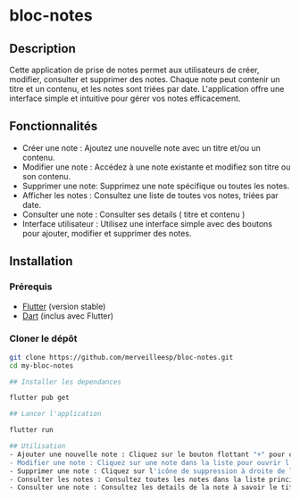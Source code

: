 # bloc-notes

## Description

Cette application de prise de notes permet aux utilisateurs de créer, modifier, consulter et supprimer des notes. Chaque note peut contenir un titre et un contenu, et les notes sont triées par date. L'application offre une interface simple et intuitive pour gérer vos notes efficacement.

## Fonctionnalités

- Créer une note : Ajoutez une nouvelle note avec un titre et/ou un contenu.
- Modifier une note : Accédez à une note existante et modifiez son titre ou son contenu.
- Supprimer une note: Supprimez une note spécifique ou toutes les notes.
- Afficher les notes : Consultez une liste de toutes vos notes, triées par date.
- Consulter une note : Consulter ses details ( titre et contenu )
- Interface utilisateur : Utilisez une interface simple avec des boutons pour ajouter, modifier et supprimer des notes.

## Installation

### Prérequis

- [Flutter](https://flutter.dev/docs/get-started/install) (version stable)
- [Dart](https://dart.dev/get-dart) (inclus avec Flutter)

### Cloner le dépôt

```bash
git clone https://github.com/merveilleesp/bloc-notes.git
cd my-bloc-notes

## Installer les dependances

flutter pub get

## Lancer l'application

flutter run

## Utilisation
- Ajouter une nouvelle note : Cliquez sur le bouton flottant "+" pour ouvrir l'écran de création de note. Entrez un titre et un contenu, puis sauvegardez.
- Modifier une note : Cliquez sur une note dans la liste pour ouvrir l'écran de modification. Modifiez le titre ou le contenu, puis sauvegardez.
- Supprimer une note : Cliquez sur l'icône de suppression à droite de la note pour la supprimer. Vous pouvez également supprimer toutes les notes en utilisant le bouton de suppression dans la barre d'applications.
- Consulter les notes : Consultez toutes les notes dans la liste principale. Les notes sont triées par date.
- Consulter une note : Consultez les details de la note à savoir le titre et son contenu. Les notes sont triées par date.
